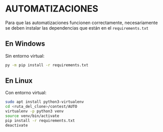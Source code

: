 # AUTOMATIZACIONES

Para que las automatizaciones funcionen correctamente, necesariamente se deben instalar las dependencias que están en el `requirements.txt`

## En Windows
Sin entorno virtual:
```cmd
py -m pip install -r requirements.txt
```

## En Linux
Con entorno virtual:
```bash
sudo apt install python3-virtualenv
cd <ruta_del_clone>/contest/AUTO
virtualenv -p python3 venv
source venv/bin/activate
pip install -r requirements.txt
deactivate
```
